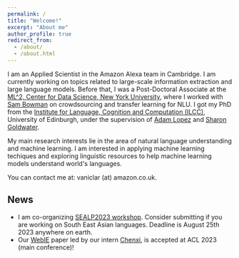 ```yaml
---
permalink: /
title: "Welcome!"
excerpt: "About me"
author_profile: true
redirect_from: 
  - /about/
  - /about.html
---
```


I am an Applied Scientist in the Amazon Alexa team in Cambridge. I am currently working on topics related to large-scale information extraction and large language models. Before that, I was a Post-Doctoral Associate at the [ML^2, Center for Data Science, New York University](https://wp.nyu.edu/ml2/), where I worked with [Sam Bowman](https://www.nyu.edu/projects/bowman) on crowdsourcing and transfer learning for NLU. I got my PhD from the [Institute for Language, Cognition and Computation (ILCC)](http://web.inf.ed.ac.uk/ilcc), University of Edinburgh, under the supervision of [Adam Lopez](http://alopez.github.io/) and [Sharon Goldwater](http://homepages.inf.ed.ac.uk/sgwater/). 

My main research interests lie in the area of natural language understanding and machine learning. I am interested in applying machine learning techiques and exploring linguistic resources to help machine learning models understand world's languages.  

You can contact me at: vaniclar (at) amazon.co.uk.

## News
* I am co-organizing [SEALP2023 workshop](https://sealp-workshop.github.io/). Consider submitting if you are working on South East Asian languages. Deadline is August 25th 2023 anywhere on earth.
* Our [WebIE](https://aclanthology.org/2023.acl-long.428/) paper led by our intern [Chenxi](https://chenxwh.github.io/), is accepted at ACL 2023 (main conference)!